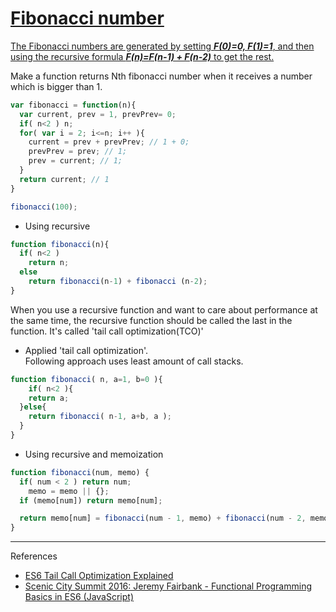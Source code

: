 # [Fibonacci number](https://en.wikipedia.org/wiki/Fibonacci_number)

[The Fibonacci numbers are generated by setting **_F(0)=0, F(1)=1_**, and then using the recursive formula **_F(n)=F(n-1) + F(n-2)_** to get the rest.](https://www.math.hmc.edu/funfacts/ffiles/10002.4-5.shtml)

Make a function returns Nth fibonacci number when it receives a number which is bigger than 1.

```javascript
var fibonacci = function(n){
  var current, prev = 1, prevPrev= 0;
  if( n<2 ) n;
  for( var i = 2; i<=n; i++ ){
    current = prev + prevPrev; // 1 + 0;
    prevPrev = prev; // 1;
    prev = current; // 1;
  }
  return current; // 1
}

fibonacci(100);
```
- Using recursive

``` javascript
function fibonacci(n){
  if( n<2 )
    return n;
  else
    return fibonacci(n-1) + fibonacci (n-2);  
}
```
When you use a recursive function and want to care about performance at the same time, the recursive function should be called the last in the function. 
It's called 'tail call optimization(TCO)'

- Applied 'tail call optimization'.   
Following approach uses least amount of call stacks.

```javascript
function fibonacci( n, a=1, b=0 ){
	if( n<2 ){
    return a;
  }else{
    return fibonacci( n-1, a+b, a );
  }
}
```

- Using recursive and memoization

```javascript
function fibonacci(num, memo) {
  if( num < 2 ) return num;
    memo = memo || {};
  if (memo[num]) return memo[num];

  return memo[num] = fibonacci(num - 1, memo) + fibonacci(num - 2, memo);
}
```

---

References

- [ES6 Tail Call Optimization Explained](http://benignbemine.github.io/2015/07/19/es6-tail-calls/)
- [Scenic City Summit 2016: Jeremy Fairbank - Functional Programming Basics in ES6 (JavaScript)](https://youtu.be/HvMemAgOw6I)
